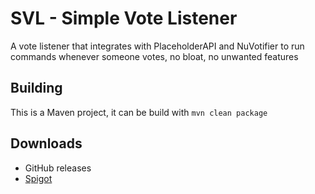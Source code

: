 # SVL - Simple Vote Listener

A vote listener that integrates with PlaceholderAPI and NuVotifier to run commands whenever someone votes, no bloat, no unwanted features
## Building

This is a Maven project, it can be build with `mvn clean package`

## Downloads

 - GitHub releases
 - [Spigot](https://www.spigotmc.org/resources/svl-simple-vote-listner.97730/)